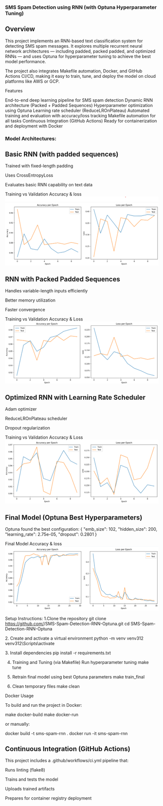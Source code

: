 ### SMS Spam Detection using RNN (with Optuna Hyperparameter Tuning)

## Overview

This project implements an RNN-based text classification system for detecting SMS spam messages.
It explores multiple recurrent neural network architectures — including padded, packed padded, and optimized RNNs — and uses Optuna for hyperparameter tuning to achieve the best model performance.

The project also integrates Makefile automation, Docker, and GitHub Actions CI/CD, making it easy to train, tune, and deploy the model on cloud platforms like AWS or GCP.

Features

 End-to-end deep learning pipeline for SMS spam detection
 Dynamic RNN architecture (Packed + Padded Sequences)
 Hyperparameter optimization using Optuna
 Learning rate scheduler (ReduceLROnPlateau)
 Automated training and evaluation with accuracy/loss tracking
 Makefile automation for all tasks
 Continuous Integration (GitHub Actions)
 Ready for containerization and deployment with Docker


### Model Architectures:

##  Basic RNN (with padded sequences)

Trained with fixed-length padding

Uses CrossEntropyLoss

Evaluates basic RNN capability on text data

 Training vs Validation Accuracy & loss 
![alt text](image.png) 


## RNN with Packed Padded Sequences

Handles variable-length inputs efficiently

Better memory utilization

Faster convergence

 Training vs Validation Accuracy & Loss
![alt text](image-1.png)

 ## Optimized RNN with Learning Rate Scheduler

Adam optimizer

ReduceLROnPlateau scheduler

Dropout regularization

 Training vs Validation Accuracy & Loss
![alt text](image-2.png)

 ## Final Model (Optuna Best Hyperparameters)

 Optuna found the best configuration:
 {
  "emb_size": 102,
  "hidden_size": 200,
  "learning_rate": 2.75e-05,
  "dropout": 0.2801
}

Final Model Accuracy & loss 
![alt text](image-3.png)

Setup Instructions: 
1.Clone the repository
git clone https://github.com/<your-username>/SMS-Spam-Detection-RNN-Optuna.git
cd SMS-Spam-Detection-RNN-Optuna

2️. Create and activate a virtual environment
python -m venv venv312
venv312\Scripts\activate

3️. Install dependencies
pip install -r requirements.txt

4. Training and Tuning (via Makefile)
Run hyperparameter tuning
make tune

5. Retrain final model using best Optuna parameters
make train_final

6. Clean temporary files
make clean


Docker Usage

To build and run the project in Docker:

make docker-build
make docker-run


or manually:

docker build -t sms-spam-rnn .
docker run -it sms-spam-rnn


## Continuous Integration (GitHub Actions)

This project includes a .github/workflows/ci.yml pipeline that:

Runs linting (flake8)

Trains and tests the model

Uploads trained artifacts

Prepares for container registry deployment